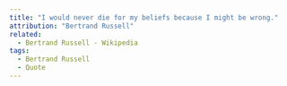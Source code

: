 ```yaml
---
title: "I would never die for my beliefs because I might be wrong."
attribution: "Bertrand Russell"
related:
  - Bertrand Russell - Wikipedia
tags:
  - Bertrand Russell
  - Quote
---
```

